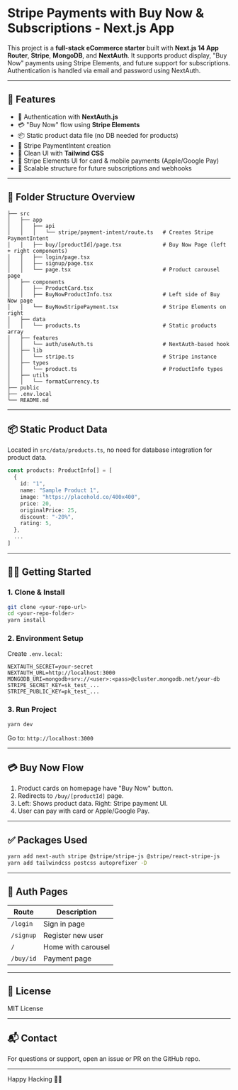 # Stripe Payments with Buy Now & Subscriptions - Next.js App

This project is a **full-stack eCommerce starter** built with **Next.js 14 App Router**, **Stripe**, **MongoDB**, and **NextAuth**. It supports product display, "Buy Now" payments using Stripe Elements, and future support for subscriptions. Authentication is handled via email and password using NextAuth.

---

## 🚀 Features

- 🔐 Authentication with **NextAuth.js**
- 💳 "Buy Now" flow using **Stripe Elements**
- 📦 Static product data file (no DB needed for products)
- 🧾 Stripe PaymentIntent creation
- 🎨 Clean UI with **Tailwind CSS**
- 📄 Stripe Elements UI for card & mobile payments (Apple/Google Pay)
- 🧠 Scalable structure for future subscriptions and webhooks

---

## 🧾 Folder Structure Overview

```
├── src
│   ├── app
│   │   ├── api
│   │   │   └── stripe/payment-intent/route.ts   # Creates Stripe PaymentIntent
│   │   ├── buy/[productId]/page.tsx             # Buy Now Page (left + right components)
│   │   ├── login/page.tsx
│   │   ├── signup/page.tsx
│   │   └── page.tsx                             # Product carousel page
│   ├── components
│   │   ├── ProductCard.tsx
│   │   ├── BuyNowProductInfo.tsx                # Left side of Buy Now page
│   │   └── BuyNowStripePayment.tsx              # Stripe Elements on right
│   ├── data
│   │   └── products.ts                          # Static products array
│   ├── features
│   │   └── auth/useAuth.ts                      # NextAuth-based hook
│   ├── lib
│   │   └── stripe.ts                            # Stripe instance
│   ├── types
│   │   └── product.ts                           # ProductInfo types
│   ├── utils
│   │   └── formatCurrency.ts
├── public
├── .env.local
└── README.md
```

---

## 📦 Static Product Data

Located in `src/data/products.ts`, no need for database integration for product data.

```ts
const products: ProductInfo[] = [
  {
    id: "1",
    name: "Sample Product 1",
    image: "https://placehold.co/400x400",
    price: 20,
    originalPrice: 25,
    discount: "-20%",
    rating: 5,
  },
  ...
]
```

---

## 🧑‍💻 Getting Started

### 1. Clone & Install

```bash
git clone <your-repo-url>
cd <your-repo-folder>
yarn install
```

### 2. Environment Setup

Create `.env.local`:

```env
NEXTAUTH_SECRET=your-secret
NEXTAUTH_URL=http://localhost:3000
MONGODB_URI=mongodb+srv://<user>:<pass>@cluster.mongodb.net/your-db
STRIPE_SECRET_KEY=sk_test_...
STRIPE_PUBLIC_KEY=pk_test_...
```

### 3. Run Project

```bash
yarn dev
```

Go to: `http://localhost:3000`

---

## 💳 Buy Now Flow

1. Product cards on homepage have "Buy Now" button.
2. Redirects to `/buy/[productId]` page.
3. Left: Shows product data. Right: Stripe payment UI.
4. User can pay with card or Apple/Google Pay.

---

## ✅ Packages Used

```bash
yarn add next-auth stripe @stripe/stripe-js @stripe/react-stripe-js
yarn add tailwindcss postcss autoprefixer -D
```

---

## 🔐 Auth Pages

| Route     | Description        |
| --------- | ------------------ |
| `/login`  | Sign in page       |
| `/signup` | Register new user  |
| `/`       | Home with carousel |
| `/buy/id` | Payment page       |

---

## 📝 License

MIT License

---

## 📬 Contact

For questions or support, open an issue or PR on the GitHub repo.

---

Happy Hacking 🎉🚀
